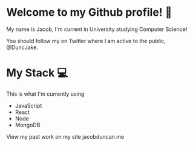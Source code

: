 # Welcome to my Github profile! 🦖

My name is Jacob, I'm current in University studying Computer Science!

You should follow my on Twitter where I am active to the public, @DuncJake.

# My Stack 💻

This is what I'm currently using

- JavaScript
- React
- Node
- MongoDB

View my past work on my site jacobduncan.me
